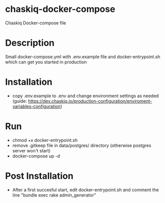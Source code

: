 # chaskiq-docker-compose
Chaskiq Docker-compose file

# Description
Small docker-compose.yml with .env.example file and docker-entrypoint.sh which can get you started in production

# Installation
 - copy .env.example to .env and change environment settings as needed (guide: https://dev.chaskiq.io/production-configuration/enviroment-variables-configuration)

# Run
- chmod +x docker-entrypoint.sh
- remove .gitkeep file in data/postgres/ directory (otherwise postgres server won't start)
- docker-compose up -d

# Post Installation
 - After a first succesful start, edit docker-entrypoint.sh and comment the line "bundle exec rake admin_generator"
